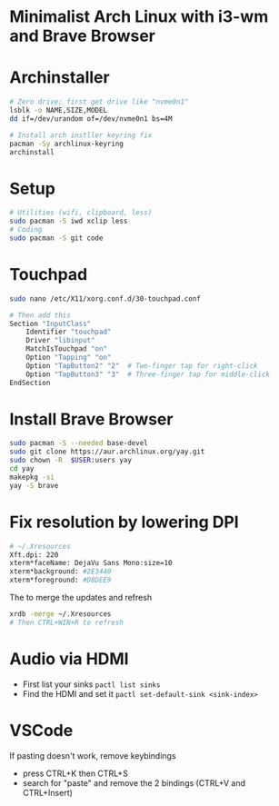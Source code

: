 # Minimalist Arch Linux with i3-wm and Brave Browser

# Archinstaller
```sh
# Zero drive; first get drive like "nvme0n1"
lsblk -o NAME,SIZE,MODEL
dd if=/dev/urandom of=/dev/nvme0n1 bs=4M

# Install arch instller keyring fix
pacman -Sy archlinux-keyring
archinstall
```

# Setup
```sh
# Utilities (wifi, clipboard, less)
sudo pacman -S iwd xclip less
# Coding
sudo pacman -S git code
```

# Touchpad
```sh
sudo nano /etc/X11/xorg.conf.d/30-touchpad.conf

# Then add this
Section "InputClass"
    Identifier "touchpad"
    Driver "libinput"
    MatchIsTouchpad "on"
    Option "Tapping" "on"
    Option "TapButton2" "2"  # Two-finger tap for right-click
    Option "TapButton3" "3"  # Three-finger tap for middle-click
EndSection
```

# Install Brave Browser
```sh
sudo pacman -S --needed base-devel
sudo git clone https://aur.archlinux.org/yay.git
sudo chown -R  $USER:users yay
cd yay
makepkg -si
yay -S brave
```

# Fix resolution by lowering DPI
```sh
# ~/.Xresources
Xft.dpi: 220
xterm*faceName: DejaVu Sans Mono:size=10
xterm*background: #2E3440
xterm*foreground: #D8DEE9
```

The to merge the updates and refresh

```sh
xrdb -merge ~/.Xresources
# Then CTRL+WIN+R to refresh
```

# Audio via HDMI
- First list your sinks `pactl list sinks`
- Find the HDMI and set it `pactl set-default-sink <sink-index>`


# VSCode
If pasting doesn't work, remove keybindings
- press CTRL+K then CTRL+S
- search for "paste" and remove the 2 bindings (CTRL+V and CTRL+Insert)
